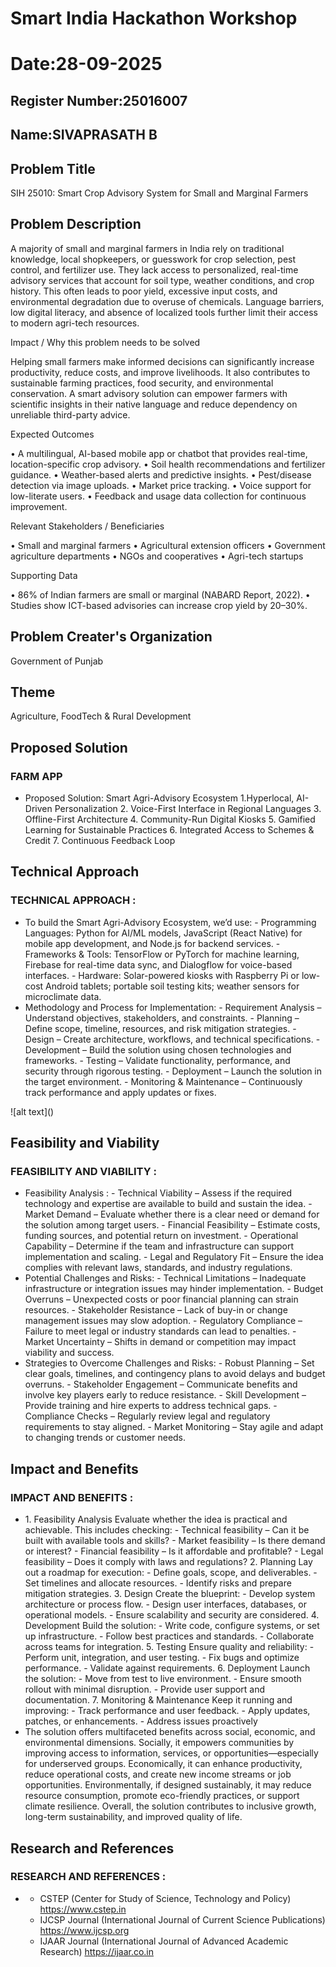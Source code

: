 # Smart India Hackathon Workshop
# Date:28-09-2025
## Register Number:25016007
## Name:SIVAPRASATH B
## Problem Title
SIH 25010: Smart Crop Advisory System for Small and Marginal Farmers
## Problem Description
A majority of small and marginal farmers in India rely on traditional knowledge, local shopkeepers, or guesswork for crop selection, pest control, and fertilizer use. They lack access to personalized, real-time advisory services that account for soil type, weather conditions, and crop history. This often leads to poor yield, excessive input costs, and environmental degradation due to overuse of chemicals. Language barriers, low digital literacy, and absence of localized tools further limit their access to modern agri-tech resources.

Impact / Why this problem needs to be solved

Helping small farmers make informed decisions can significantly increase productivity, reduce costs, and improve livelihoods. It also contributes to sustainable farming practices, food security, and environmental conservation. A smart advisory solution can empower farmers with scientific insights in their native language and reduce dependency on unreliable third-party advice.

Expected Outcomes

• A multilingual, AI-based mobile app or chatbot that provides real-time, location-specific crop advisory.
• Soil health recommendations and fertilizer guidance.
• Weather-based alerts and predictive insights.
• Pest/disease detection via image uploads.
• Market price tracking.
• Voice support for low-literate users.
• Feedback and usage data collection for continuous improvement.

Relevant Stakeholders / Beneficiaries

• Small and marginal farmers
• Agricultural extension officers
• Government agriculture departments
• NGOs and cooperatives
• Agri-tech startups

Supporting Data

• 86% of Indian farmers are small or marginal (NABARD Report, 2022).
• Studies show ICT-based advisories can increase crop yield by 20–30%.

## Problem Creater's Organization
Government of Punjab

## Theme
Agriculture, FoodTech & Rural Development

## Proposed Solution
<h3>FARM APP</h3>
<ul><li>Proposed Solution: Smart Agri-Advisory Ecosystem
1.Hyperlocal, AI-Driven Personalization
2. Voice-First Interface in Regional Languages
3. Offline-First Architecture
4. Community-Run Digital Kiosks
5. Gamified Learning for Sustainable Practices
6. Integrated Access to Schemes & Credit
7. Continuous Feedback Loop
</li></ul>

## Technical Approach
<h3>TECHNICAL APPROACH :</h3>
<ul><li>To build the Smart Agri-Advisory Ecosystem, we’d use:
- Programming Languages: Python for AI/ML models, JavaScript (React Native) for mobile app development, and Node.js for backend services.
- Frameworks & Tools: TensorFlow or PyTorch for machine learning, Firebase for real-time data sync, and Dialogflow for voice-based interfaces.
- Hardware: Solar-powered kiosks with Raspberry Pi or low-cost Android tablets; portable soil testing kits; weather sensors for microclimate data.

</li>
<li>Methodology and Process for Implementation:
- Requirement Analysis – Understand objectives, stakeholders, and constraints.
- Planning – Define scope, timeline, resources, and risk mitigation strategies.
- Design – Create architecture, workflows, and technical specifications.
- Development – Build the solution using chosen technologies and frameworks.
- Testing – Validate functionality, performance, and security through rigorous testing.
- Deployment – Launch the solution in the target environment.
- Monitoring & Maintenance – Continuously track performance and apply updates or fixes.
<b></b></li></ul>
![alt text](<Screenshot 2025-09-28 161155.png>)

## Feasibility and Viability
<h3>FEASIBILITY AND VIABILITY :</h3>
<ul><li>Feasibility Analysis :
- Technical Viability – Assess if the required technology and expertise are available to build and sustain the idea.
- Market Demand – Evaluate whether there is a clear need or demand for the solution among target users.
- Financial Feasibility – Estimate costs, funding sources, and potential return on investment.
- Operational Capability – Determine if the team and infrastructure can support implementation and scaling.
- Legal and Regulatory Fit – Ensure the idea complies with relevant laws, standards, and industry regulations.
</li>
<li>Potential Challenges and Risks:
- Technical Limitations – Inadequate infrastructure or integration issues may hinder implementation.
- Budget Overruns – Unexpected costs or poor financial planning can strain resources.
- Stakeholder Resistance – Lack of buy-in or change management issues may slow adoption.
- Regulatory Compliance – Failure to meet legal or industry standards can lead to penalties.
- Market Uncertainty – Shifts in demand or competition may impact viability and success.
</li>
<li>Strategies to Overcome Challenges and Risks:
- Robust Planning – Set clear goals, timelines, and contingency plans to avoid delays and budget overruns.
- Stakeholder Engagement – Communicate benefits and involve key players early to reduce resistance.
- Skill Development – Provide training and hire experts to address technical gaps.
- Compliance Checks – Regularly review legal and regulatory requirements to stay aligned.
- Market Monitoring – Stay agile and adapt to changing trends or customer needs.
</li></ul>

## Impact and Benefits
<h3>IMPACT AND BENEFITS :</h3>
<ul><li>1. Feasibility Analysis
Evaluate whether the idea is practical and achievable. This includes checking:
- Technical feasibility – Can it be built with available tools and skills?
- Market feasibility – Is there demand or interest?
- Financial feasibility – Is it affordable and profitable?
- Legal feasibility – Does it comply with laws and regulations?
2. Planning
Lay out a roadmap for execution:
- Define goals, scope, and deliverables.
- Set timelines and allocate resources.
- Identify risks and prepare mitigation strategies.
3. Design
Create the blueprint:
- Develop system architecture or process flow.
- Design user interfaces, databases, or operational models.
- Ensure scalability and security are considered.
 4. Development
Build the solution:
- Write code, configure systems, or set up infrastructure.
- Follow best practices and standards.
- Collaborate across teams for integration.
 5. Testing
Ensure quality and reliability:
- Perform unit, integration, and user testing.
- Fix bugs and optimize performance.
- Validate against requirements.
 6. Deployment
Launch the solution:
- Move from test to live environment.
- Ensure smooth rollout with minimal disruption.
- Provide user support and documentation.
7. Monitoring & Maintenance
Keep it running and improving:
- Track performance and user feedback.
- Apply updates, patches, or enhancements.
- Address issues proactively
</li>
<li>The solution offers multifaceted benefits across social, economic, and environmental dimensions. Socially, it empowers communities by improving access to information, services, or opportunities—especially for underserved groups. Economically, it can enhance productivity, reduce operational costs, and create new income streams or job opportunities. Environmentally, if designed sustainably, it may reduce resource consumption, promote eco-friendly practices, or support climate resilience. Overall, the solution contributes to inclusive growth, long-term sustainability, and improved quality of life.</li></ul>

## Research and References
<h3>RESEARCH AND REFERENCES :</h3>
<ul><li>

- CSTEP (Center for Study of Science, Technology and Policy)
       https://www.cstep.in
- IJCSP Journal (International Journal of Current Science Publications)
       https://www.ijcsp.org
- IJAAR Journal (International Journal of Advanced Academic Research)
       https://ijaar.co.in


</li></ul>
